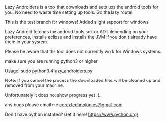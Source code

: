 Lazy Androiders is a tool that downloads and sets ups the android tools for you. No need to waste time setting up tools. Go the lazy route!

This is the test branch for windows! 
Added slight support for windows

Lazy Android fetches the android tools sdk or ADT depending on your preferences, installs eclipse and installs the JVM if you don't already have them in your system. 

Please be aware that the tool does not currently work for Windows systems.

make sure you are running python3 or higher

Usage: sudo python3.4 lazy_androiders.py

Note: If you cancel the process the downloaded files will be cleaned up and removed from your machine.

Unfortunately it does not show progress yet :(.

any bugs please email me corextechnologies@gmail.com

Don't have python installed? Get it here! https://www.python.org/

